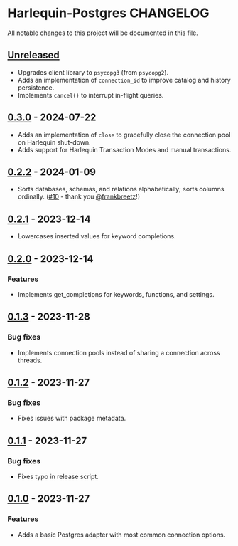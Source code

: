 # Harlequin-Postgres CHANGELOG

All notable changes to this project will be documented in this file.

## [Unreleased]

-   Upgrades client library to `psycopg3` (from `psycopg2`).
-   Adds an implementation of `connection_id` to improve catalog and history persistence.
-   Implements `cancel()` to interrupt in-flight queries.

## [0.3.0] - 2024-07-22

-   Adds an implementation of `close` to gracefully close the connection pool on Harlequin shut-down.
-   Adds support for Harlequin Transaction Modes and manual transactions.

## [0.2.2] - 2024-01-09

-   Sorts databases, schemas, and relations alphabetically; sorts columns ordinally. ([#10](https://github.com/tconbeer/harlequin-postgres/issues/10) - thank you [@frankbreetz](https://github.com/frankbreetz)!)

## [0.2.1] - 2023-12-14

-   Lowercases inserted values for keyword completions.

## [0.2.0] - 2023-12-14

### Features

-   Implements get_completions for keywords, functions, and settings.

## [0.1.3] - 2023-11-28

### Bug fixes

-   Implements connection pools instead of sharing a connection across threads.

## [0.1.2] - 2023-11-27

### Bug fixes

-   Fixes issues with package metadata.

## [0.1.1] - 2023-11-27

### Bug fixes

-   Fixes typo in release script.

## [0.1.0] - 2023-11-27

### Features

-   Adds a basic Postgres adapter with most common connection options.

[Unreleased]: https://github.com/tconbeer/harlequin-postgres/compare/0.3.0...HEAD

[0.3.0]: https://github.com/tconbeer/harlequin-postgres/compare/0.2.2...0.3.0

[0.2.2]: https://github.com/tconbeer/harlequin-postgres/compare/0.2.1...0.2.2

[0.2.1]: https://github.com/tconbeer/harlequin-postgres/compare/0.2.0...0.2.1

[0.2.0]: https://github.com/tconbeer/harlequin-postgres/compare/0.1.3...0.2.0

[0.1.3]: https://github.com/tconbeer/harlequin-postgres/compare/0.1.2...0.1.3

[0.1.2]: https://github.com/tconbeer/harlequin-postgres/compare/0.1.1...0.1.2

[0.1.1]: https://github.com/tconbeer/harlequin-postgres/compare/0.1.0...0.1.1

[0.1.0]: https://github.com/tconbeer/harlequin-postgres/compare/8611e628dc9d28b6a24817c761cd8a6da11a87ad...0.1.0
